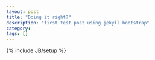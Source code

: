 ```yaml
---
layout: post
title: "Doing it right?"
description: "first test post using jekyll bootstrap"
category: 
tags: []
---
```

{% include JB/setup %}
